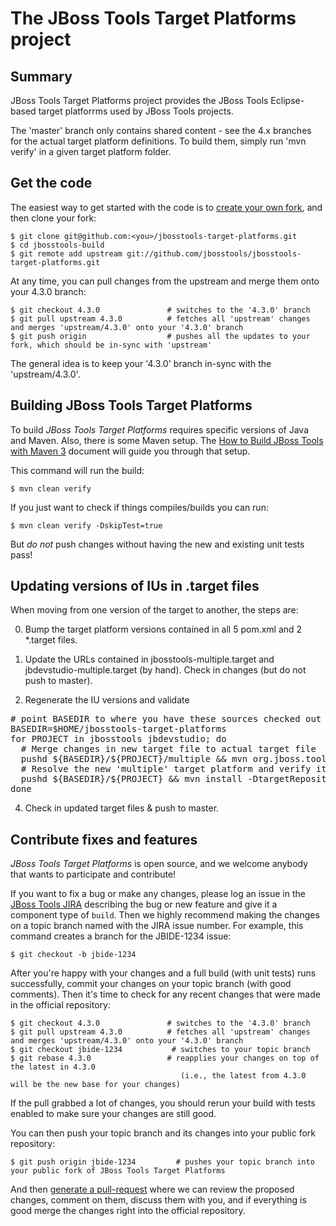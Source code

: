# The JBoss Tools Target Platforms project


## Summary

JBoss Tools Target Platforms project provides the JBoss Tools Eclipse-based target platforrms used by JBoss Tools projects.

The 'master' branch only contains shared content - see the 4.x branches for the actual target platform definitions. To build them, simply run 'mvn verify' in a given target platform folder.


## Get the code

The easiest way to get started with the code is to [create your own fork](http://help.github.com/forking/), 
and then clone your fork:

    $ git clone git@github.com:<you>/jbosstools-target-platforms.git
    $ cd jbosstools-build
    $ git remote add upstream git://github.com/jbosstools/jbosstools-target-platforms.git
	
At any time, you can pull changes from the upstream and merge them onto your 4.3.0 branch:

    $ git checkout 4.3.0               # switches to the '4.3.0' branch
    $ git pull upstream 4.3.0          # fetches all 'upstream' changes and merges 'upstream/4.3.0' onto your '4.3.0' branch
    $ git push origin                  # pushes all the updates to your fork, which should be in-sync with 'upstream'

The general idea is to keep your '4.3.0' branch in-sync with the
'upstream/4.3.0'.


## Building JBoss Tools Target Platforms

To build _JBoss Tools Target Platforms_ requires specific versions of Java and
Maven. Also, there is some Maven setup. The [How to Build JBoss Tools with Maven 3](https://community.jboss.org/wiki/HowToBuildJBossToolsWithMaven3)
document will guide you through that setup.

This command will run the build:

    $ mvn clean verify

If you just want to check if things compiles/builds you can run:

    $ mvn clean verify -DskipTest=true

But *do not* push changes without having the new and existing unit tests pass!
 

## Updating versions of IUs in .target files

When moving from one version of the target to another, the steps are:

0. Bump the target platform versions contained in all 5 pom.xml and 2 *.target files.

1. Update the URLs contained in jbosstools-multiple.target and jbdevstudio-multiple.target (by hand). Check in changes (but do not push to master).

2. Regenerate the IU versions and validate

<pre># point BASEDIR to where you have these sources checked out
BASEDIR=$HOME/jbosstools-target-platforms
for PROJECT in jbosstools jbdevstudio; do 
  # Merge changes in new target file to actual target file
  pushd ${BASEDIR}/${PROJECT}/multiple && mvn org.jboss.tools.tycho-plugins:target-platform-utils:0.0.1-SNAPSHOT:fix-versions -DtargetFile=${PROJECT}-multiple.target && rm -f ${PROJECT}-multiple.target ${PROJECT}-multiple.target_update_hints.txt && mv -f ${PROJECT}-multiple.target_fixedVersion.target ${PROJECT}-multiple.target && popd
  # Resolve the new 'multiple' target platform and verify it is self-contained by building the 'unified' target platform too
  pushd ${BASEDIR}/${PROJECT} && mvn install -DtargetRepositoryUrl=file://${BASEDIR}/${PROJECT}/multiple/target/${PROJECT}-multiple.target.repo/ && popd
done</pre>

<ol><li value="4"> Check in updated target files & push to master.</li></ol>


## Contribute fixes and features

_JBoss Tools Target Platforms_ is open source, and we welcome anybody that wants to
participate and contribute!

If you want to fix a bug or make any changes, please log an issue in
the [JBoss Tools JIRA](https://issues.jboss.org/browse/JBDE)
describing the bug or new feature and give it a component type of
`build`. Then we highly recommend making the changes on a
topic branch named with the JIRA issue number. For example, this
command creates a branch for the JBIDE-1234 issue:

	$ git checkout -b jbide-1234

After you're happy with your changes and a full build (with unit
tests) runs successfully, commit your changes on your topic branch
(with good comments). Then it's time to check for any recent changes
that were made in the official repository:

	$ git checkout 4.3.0               # switches to the '4.3.0' branch
	$ git pull upstream 4.3.0          # fetches all 'upstream' changes and merges 'upstream/4.3.0' onto your '4.3.0' branch
	$ git checkout jbide-1234           # switches to your topic branch
	$ git rebase 4.3.0                 # reapplies your changes on top of the latest in 4.3.0
	                                      (i.e., the latest from 4.3.0 will be the new base for your changes)

If the pull grabbed a lot of changes, you should rerun your build with
tests enabled to make sure your changes are still good.

You can then push your topic branch and its changes into your public fork repository:

	$ git push origin jbide-1234         # pushes your topic branch into your public fork of JBoss Tools Target Platforms

And then [generate a pull-request](http://help.github.com/pull-requests/) where we can
review the proposed changes, comment on them, discuss them with you,
and if everything is good merge the changes right into the official
repository.
